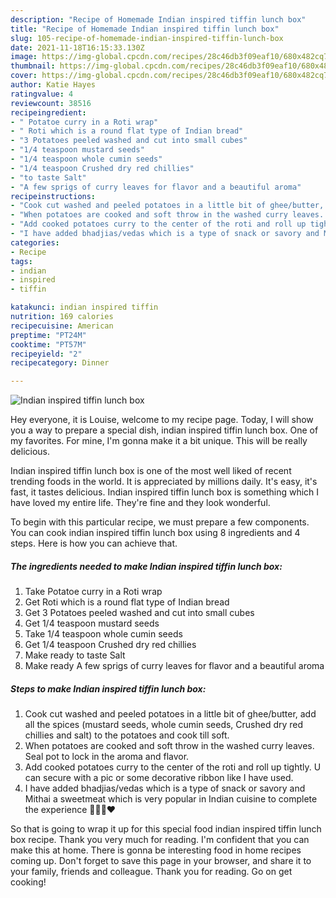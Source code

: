 ```yaml
---
description: "Recipe of Homemade Indian inspired tiffin lunch box"
title: "Recipe of Homemade Indian inspired tiffin lunch box"
slug: 105-recipe-of-homemade-indian-inspired-tiffin-lunch-box
date: 2021-11-18T16:15:33.130Z
image: https://img-global.cpcdn.com/recipes/28c46db3f09eaf10/680x482cq70/indian-inspired-tiffin-lunch-box-recipe-main-photo.jpg
thumbnail: https://img-global.cpcdn.com/recipes/28c46db3f09eaf10/680x482cq70/indian-inspired-tiffin-lunch-box-recipe-main-photo.jpg
cover: https://img-global.cpcdn.com/recipes/28c46db3f09eaf10/680x482cq70/indian-inspired-tiffin-lunch-box-recipe-main-photo.jpg
author: Katie Hayes
ratingvalue: 4
reviewcount: 38516
recipeingredient:
- " Potatoe curry in a Roti wrap"
- " Roti which is a round flat type of Indian bread"
- "3 Potatoes peeled washed and cut into small cubes"
- "1/4 teaspoon mustard seeds"
- "1/4 teaspoon whole cumin seeds"
- "1/4 teaspoon Crushed dry red chillies"
- "to taste Salt"
- "A few sprigs of curry leaves for flavor and a beautiful aroma"
recipeinstructions:
- "Cook cut washed and peeled potatoes in a little bit of ghee/butter, add all the spices (mustard seeds, whole cumin seeds, Crushed dry red chillies and salt) to the potatoes and cook till soft."
- "When potatoes are cooked and soft throw in the washed curry leaves. Seal pot to lock in the aroma and flavor."
- "Add cooked potatoes curry to the center of the roti and roll up tightly. U can secure with a pic or some decorative ribbon like I have used."
- "I have added bhadjias/vedas which is a type of snack or savory and Mithai a sweetmeat which is very popular in Indian cuisine to complete the experience 🤗🇮🇳❤️"
categories:
- Recipe
tags:
- indian
- inspired
- tiffin

katakunci: indian inspired tiffin 
nutrition: 169 calories
recipecuisine: American
preptime: "PT24M"
cooktime: "PT57M"
recipeyield: "2"
recipecategory: Dinner

---
```



![Indian inspired tiffin lunch box](https://img-global.cpcdn.com/recipes/28c46db3f09eaf10/680x482cq70/indian-inspired-tiffin-lunch-box-recipe-main-photo.jpg)

Hey everyone, it is Louise, welcome to my recipe page. Today, I will show you a way to prepare a special dish, indian inspired tiffin lunch box. One of my favorites. For mine, I'm gonna make it a bit unique. This will be really delicious.



Indian inspired tiffin lunch box is one of the most well liked of recent trending foods in the world. It is appreciated by millions daily. It's easy, it's fast, it tastes delicious. Indian inspired tiffin lunch box is something which I have loved my entire life. They're fine and they look wonderful.


To begin with this particular recipe, we must prepare a few components. You can cook indian inspired tiffin lunch box using 8 ingredients and 4 steps. Here is how you can achieve that.

<!--inarticleads1-->

##### The ingredients needed to make Indian inspired tiffin lunch box:

1. Take  Potatoe curry in a Roti wrap
1. Get  Roti which is a round flat type of Indian bread
1. Get 3 Potatoes peeled washed and cut into small cubes
1. Get 1/4 teaspoon mustard seeds
1. Take 1/4 teaspoon whole cumin seeds
1. Get 1/4 teaspoon Crushed dry red chillies
1. Make ready to taste Salt
1. Make ready A few sprigs of curry leaves for flavor and a beautiful aroma




<!--inarticleads2-->

##### Steps to make Indian inspired tiffin lunch box:

1. Cook cut washed and peeled potatoes in a little bit of ghee/butter, add all the spices (mustard seeds, whole cumin seeds, Crushed dry red chillies and salt) to the potatoes and cook till soft.
1. When potatoes are cooked and soft throw in the washed curry leaves. Seal pot to lock in the aroma and flavor.
1. Add cooked potatoes curry to the center of the roti and roll up tightly. U can secure with a pic or some decorative ribbon like I have used.
1. I have added bhadjias/vedas which is a type of snack or savory and Mithai a sweetmeat which is very popular in Indian cuisine to complete the experience 🤗🇮🇳❤️




So that is going to wrap it up for this special food indian inspired tiffin lunch box recipe. Thank you very much for reading. I'm confident that you can make this at home. There is gonna be interesting food in home recipes coming up. Don't forget to save this page in your browser, and share it to your family, friends and colleague. Thank you for reading. Go on get cooking!

